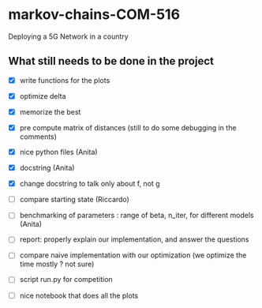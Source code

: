 # markov-chains-COM-516
Deploying a 5G Network in a country

## What still needs to be done in the project

- [x] write functions for the plots
- [x] optimize delta
- [x] memorize the best
- [x] pre compute matrix of distances (still to do some debugging in the comments)
- [x] nice python files (Anita)
- [x] docstring (Anita)
- [x] change docstring to talk only about f, not g
- [ ] compare starting state (Riccardo)
- [ ] benchmarking of parameters : range of beta, n_iter, for different models (Anita)

- [ ] report: properly explain our implementation, and answer the questions
- [ ] compare naive implementation with our optimization (we optimize the time mostly ? not sure)
- [ ] script run.py for competition
- [ ] nice notebook that does all the plots
